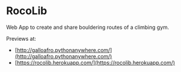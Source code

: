 # RocoLib

Web App to create and share bouldering routes of a climbing gym.

Previews at:

- [http://galloafro.pythonanywhere.com/](http://galloafro.pythonanywhere.com/)
- [https://rocolib.herokuapp.com/](https://rocolib.herokuapp.com/)
